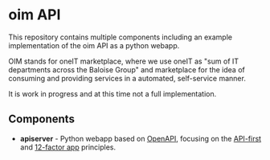 # oim API

This repository contains multiple components including an example implementation of the oim API as a python webapp.

OIM stands for oneIT marketplace, where we use oneIT as "sum of IT departments across the Baloise Group" and marketplace for the idea of consuming and providing services in a automated, self-service manner.

It is work in progress and at this time not a full implementation.

## Components
* **apiserver** - Python webapp based on [OpenAPI](https://www.openapis.org), focusing on the [API-first](https://opensource.zalando.com/restful-api-guidelines/#api-first) and [12-factor app](https://12factor.net) principles.
